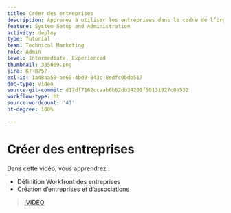 ```yaml
---
title: Créer des entreprises
description: Apprenez à utiliser les entreprises dans le cadre de l’organisation des utilisateurs et utilisatrices et de la structure des autorisations des éléments. Créez ensuite des entreprises pour votre organisation.
feature: System Setup and Administration
activity: deploy
type: Tutorial
team: Technical Marketing
role: Admin
level: Intermediate, Experienced
thumbnail: 335069.png
jira: KT-8757
exl-id: 1a48aa59-ae69-4bd9-843c-8edfc0bdb517
doc-type: video
source-git-commit: d17df7162ccaab6b62db34209f50131927c0a532
workflow-type: ht
source-wordcount: '41'
ht-degree: 100%

---
```


# Créer des entreprises

Dans cette vidéo, vous apprendrez :

* Définition Workfront des entreprises
* Création d’entreprises et d’associations

>[!VIDEO](https://video.tv.adobe.com/v/3432857/?quality=12&learn=on&enablevpops&captions=fre_fr)
